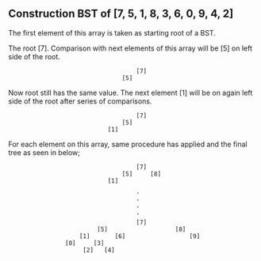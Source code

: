 ## Construction BST of [7, 5, 1, 8, 3, 6, 0, 9, 4, 2]

The first element of this array is taken as starting root of a BST.

The root [7]. 
Comparison with next elements of this array will be [5] on left side of the root.

                                        [7]
                                    [5]

Now root still has the same value. The next element [1] will be on again left side of the root after series of comparisons.

                                        [7]
                                    [5]
                                [1]

For each element on this array, same procedure has applied and the final tree as seen in below;

                                        [7]
                                    [5]     [8]
                                [1]

                                        '
                                        '
                                        '
                                        '
                                        [7]
                             [5]                   [8]
                        [1]       [6]                  [9]
                    [0]     [3]
                         [2]   [4]